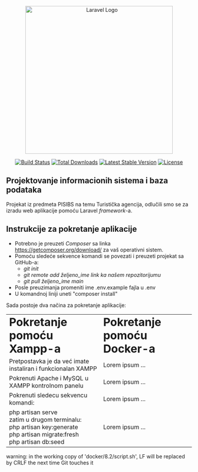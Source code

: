 <p align="center"><a href="https://laravel.com" target="_blank"><img src="https://raw.githubusercontent.com/laravel/art/master/logo-lockup/5%20SVG/2%20CMYK/1%20Full%20Color/laravel-logolockup-cmyk-red.svg" width="400" alt="Laravel Logo"></a></p>

<p align="center">
<a href="https://github.com/laravel/framework/actions"><img src="https://github.com/laravel/framework/workflows/tests/badge.svg" alt="Build Status"></a>
<a href="https://packagist.org/packages/laravel/framework"><img src="https://img.shields.io/packagist/dt/laravel/framework" alt="Total Downloads"></a>
<a href="https://packagist.org/packages/laravel/framework"><img src="https://img.shields.io/packagist/v/laravel/framework" alt="Latest Stable Version"></a>
<a href="https://packagist.org/packages/laravel/framework"><img src="https://img.shields.io/packagist/l/laravel/framework" alt="License"></a>
</p>

## Projektovanje informacionih sistema i baza podataka
Projekat iz predmeta PISIBS na temu Turistička agencija, odlučili smo se za izradu web aplikacije pomoću Laravel <i>framework</i>-a.

## Instrukcije za pokretanje aplikacije

- Potrebno je preuzeti <i>Composer</i> sa linka https://getcomposer.org/download/ za vaš operativni sistem.
- Pomoću sledeće sekvence komandi se povezati i preuzeti projekat sa GitHub-a:
    - <i>git init</i>
    - <i>git remote add željeno_ime link ka našem repozitorijumu </i>
    - <i>git pull željeno_ime main</i>
- Posle preuzimanja promeniti ime .env.example fajla u .env
- U komandnoj liniji uneti "composer install" 

Sada postoje dva načina za pokretanje aplikacije:
<table border="0">
 <tr>
    <td><b style="font-size:30px">Pokretanje pomoću Xampp-a</b></td>
    <td><b style="font-size:30px">Pokretanje pomoću Docker-a</b></td>
 </tr>
 <tr>
    <td>Pretpostavka je da već imate instaliran i funkcionalan XAMPP</td>
    <td>Lorem ipsum ...</td>
 </tr>
 <tr>
    <td>Pokrenuti Apache i MySQL u XAMPP kontrolnom panelu</td>
    <td>Lorem ipsum ...</td>
 </tr>
  <tr>
    <td>Pokrenuti sledecu sekvencu komandi:</td>
    <td>Lorem ipsum ...</td>
 </tr>
 <tr>
    <td>    php artisan serve <br>
            zatim u drugom terminalu: <br>
            php artisan key:generate <br>
            php artisan migrate:fresh <br>
            php artisan db:seed
            </td>
    <td>Lorem ipsum ...</td>
 </tr>
</table>




warning: in the working copy of 'docker/8.2/script.sh', LF will be replaced by CRLF the next time Git touches it